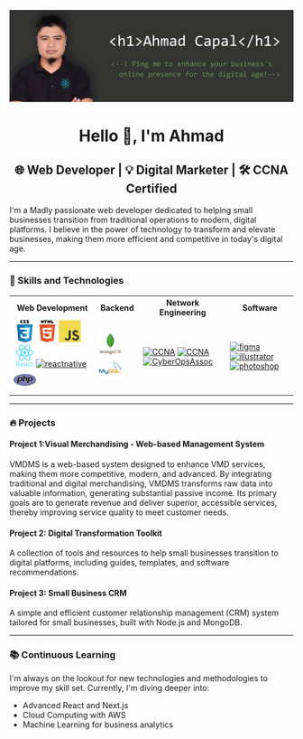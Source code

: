 ![Design and Development](https://raw.githubusercontent.com/ahmadcapal/ahmadcapal/main/header.jpg)
<h1 align="center"> Hello 👋, I'm Ahmad</h1>
<h2 align="center">
  🌐 Web Developer | 💡 Digital Marketer | 🛠 CCNA Certified</h2>


<p align="left">
I'm a Madly passionate web developer dedicated to helping small businesses transition from traditional operations to modern, digital platforms. I believe in the power of technology to transform and elevate businesses, making them more efficient and competitive in today's digital age. </p>
<p align="left">
</p>

<hr>
<!---Skills--->
<h3>🌟 Skills and Technologies</h3>
<table>
  <tr>
    <th>Web Development</th>
    <th>Backend</th>
    <th>Network Engineering</th>
    <th>Software</th>
  </tr>
  <tr>
    <td><a href="https://www.w3schools.com/css/" target="_blank" rel="noreferrer"><img src="https://raw.githubusercontent.com/devicons/devicon/master/icons/css3/css3-original-wordmark.svg" alt="css3" width="40" height="40"/></a><a href="https://www.w3.org/html/" target="_blank" rel="noreferrer"><img src="https://raw.githubusercontent.com/devicons/devicon/master/icons/html5/html5-original-wordmark.svg" alt="html5" width="40" height="40"/></a><a href="https://developer.mozilla.org/en-US/docs/Web/JavaScript" target="_blank" rel="noreferrer"><img src="https://raw.githubusercontent.com/devicons/devicon/master/icons/javascript/javascript-original.svg" alt="javascript" width="40" height="40"/></a><a href="https://reactjs.org/" target="_blank" rel="noreferrer"><img src="https://raw.githubusercontent.com/devicons/devicon/master/icons/react/react-original-wordmark.svg" alt="react" width="40" height="40"/></a><a href="https://reactnative.dev/" target="_blank" rel="noreferrer"><img src="https://reactnative.dev/img/header_logo.svg" alt="reactnative" width="40" height="40"/></a><a href="https://www.php.net" target="_blank" rel="noreferrer"><img src="https://raw.githubusercontent.com/devicons/devicon/master/icons/php/php-original.svg" alt="php" width="40" height="40"/></a></td>
     <td><a href="https://www.mongodb.com/" target="_blank" rel="noreferrer"><img src="https://raw.githubusercontent.com/devicons/devicon/master/icons/mongodb/mongodb-original-wordmark.svg" alt="mongodb" width="40" height="40"/></a><a href="https://www.mysql.com/" target="_blank" rel="noreferrer"><img src="https://raw.githubusercontent.com/devicons/devicon/master/icons/mysql/mysql-original-wordmark.svg" alt="mysql" width="40" height="40"/></a> </td>
   <td><a href="https://www.credly.com/badges/3cd0827b-af11-4546-87e1-eba114e78e4e/public_url" target="_blank" rel="noreferrer"><img src="https://www.itpt.co.uk/wp-content/uploads/2022/02/CISCO-Associate.jpg" alt="CCNA" width="40" height="40"/></a> 
   <a href="https://www.credly.com/badges/5b6e4f43-543c-4745-ab59-809fb8dc5dd5/public_url" target="_blank" rel="noreferrer"><img src="https://images.credly.com/size/220x220/images/1442feda-7455-4bcb-a114-8803c9dee675/CV_PNG_L200.png" alt="CCNA" width="40" height="40"/></a>
   <a href="https://www.credly.com/badges/5d9a569c-ee98-461d-8826-3f082c82979c/public_url" target="_blank" rel="noreferrer"><img src="https://images.credly.com/size/220x220/images/53f37f83-04a1-4935-9b1e-21a99cc6e1b2/CyberOpsAssoc.png" alt="CyberOpsAssoc" width="40" height="40"/></a></td>
   </td>
   <td><a href="https://www.figma.com/" target="_blank" rel="noreferrer"><img src="https://www.vectorlogo.zone/logos/figma/figma-icon.svg" alt="figma" width="40" height="40"/></a><a href="https://www.adobe.com/in/products/illustrator.html" target="_blank" rel="noreferrer"><img src="https://www.vectorlogo.zone/logos/adobe_illustrator/adobe_illustrator-icon.svg" alt="illustrator" width="40" height="40"/></a><a href="https://www.photoshop.com/en" target="_blank" rel="noreferrer"><img src="https://upload.wikimedia.org/wikipedia/commons/a/af/Adobe_Photoshop_CC_icon.svg" alt="photoshop" width="40" height="40"/> </a></td>
  </tr>
</table>

<hr>
<h3>🔥 Projects</h3>
<h4>Project 1:Visual Merchandising - Web-based Management System</h4>
<p>VMDMS is a web-based system designed to enhance VMD services, making them more competitive, modern, and advanced. By integrating traditional and digital merchandising, VMDMS transforms raw data into valuable information, generating substantial passive income. Its primary goals are to generate revenue and deliver superior, accessible services, thereby improving service quality to meet customer needs.</p>

<h4>Project 2: Digital Transformation Toolkit</h4>
<p>A collection of tools and resources to help small businesses transition to digital platforms, including guides, templates, and software recommendations.</p>

<h4>Project 3: Small Business CRM</h4>
<p></p>A simple and efficient customer relationship management (CRM) system tailored for small businesses, built with Node.js and MongoDB.</p>

<hr>
<h3>📚 Continuous Learning</h3>
<p>I'm always on the lookout for new technologies and methodologies to improve my skill set. Currently, I'm diving deeper into:</p>
<ul>
<li>Advanced React and Next.js</li>
<li>Cloud Computing with AWS</li>
<li>Machine Learning for business analytics</li>
</ul>
<!---
ahmadcapal/ahmadcapal is a ✨ special ✨ repository because its `README.md` (this file) appears on your GitHub profile.
You can click the Preview link to take a look at your changes.
--->
